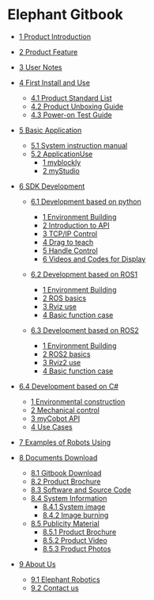 # Elephant Gitbook

* [1 Product Introduction](1-ProductIntroduction/README.md)
* [2 Product Feature](2-ProductFreature/README.md)
* [3 User Notes](3-UserNotes/3.1_320_PI_userNotes.md)
* [4 First Install and Use](4-FirstInstallAndUse/4.1_320_PI_firstUse.md)
  * [4.1 Product Standard List](4-FirstInstallAndUse/4.1.1-产品清单.md)
  * [4.2 Product Unboxing Guide](4-FirstInstallAndUse/4.1.2-产品开箱.md)
  * [4.3 Power-on Test Guide](4-FirstInstallAndUse/4.1.3-开机检测.md)
* [5 Basic Application](5-BasicApplication/README.md)
  * [5.1 System instruction manual](5-BasicApplication/5.1-SystemUsageInstructions/320pi/5.1-SystemUsageInstructions.md)
  * [5.2 ApplicationUse](5-BasicApplication/README.md)
    * [1 myblockly](5-BasicApplication/5.2-ApplicationUse/5.2.1-myblockly/320pi/README.md)
    * [2 myStudio](5-BasicApplication/5.2-ApplicationUse/5.2.2-mystudio/320pi/README.md)
* [6 SDK Development](6-SDKDevelopment/README.md)
  * [6.1 Development based on python](10-ApplicationBasePython/README.md)
    * [1 Environment Building](10-ApplicationBasePython/10.1_320_PI-ApplicationPython/1_download.md)
    * [2 Introduction to API](10-ApplicationBasePython/10.1_320_PI-ApplicationPython/2_API.md)
    * [3 TCP/IP Control](10-ApplicationBasePython/10.1_320_PI-ApplicationPython/3_TCPIP.md)
    * [4 Drag to teach](10-ApplicationBasePython/10.1_320_PI-ApplicationPython/4_drag.md)
    * [5 Handle Control](10-ApplicationBasePython/10.1_320_PI-ApplicationPython/5_Handle_control.md)
    * [6 Videos and Codes for Display](10-ApplicationBasePython/10.1_320_PI-ApplicationPython/6_example.md)
  * [6.2 Development based on ROS1](11-ApplicationBaseROS/11.1-ROS1/11.1.2-PI.md)
    * [1 Environment Building](11-ApplicationBaseROS/11.1-ROS1/11.1.2-320PI/11.1.2.1-环境搭建.md)
    * [2 ROS basics](11-ApplicationBaseROS/11.1-ROS1/11.1.2-320PI/11.1.2.2-ROS基础.md)
    * [3 Rviz use](11-ApplicationBaseROS/11.1-ROS1/11.1.2-320PI/11.1.2.3-rviz介绍.md)
    * [4 Basic function case](11-ApplicationBaseROS/11.1-ROS1/11.1.2-320PI/11.1.2.4-基础功能.md)


  * [6.3 Development based on ROS2](11-ApplicationBaseROS/11.2-ROS2/11.2.2-PI.md)
    * [1 Environment Building](11-ApplicationBaseROS/11.2-ROS2/11.2.2-320PI/11.2.2.1-环境搭建.md)
    * [2 ROS2 basics](11-ApplicationBaseROS/11.2-ROS2/11.2.2-320PI/11.2.2.2-ROS2基础.md)
    * [3 Rviz2 use](11-ApplicationBaseROS/11.2-ROS2/11.2.2-320PI/11.2.2.3-rviz2介绍.md)
    * [4 Basic function case](11-ApplicationBaseROS/11.2-ROS2/11.2.2-320PI/11.2.2.4-基础功能.md)
* [6.4 Development based on C# ](15-ApplicationBaseCSharp/15.6C-PI.md)
	* [1 Environmental construction](15-ApplicationBaseCSharp/15.2-myCobot320-PI.md)
	* [2 Mechanical control](15-ApplicationBaseCSharp/15.2.1-angle.md)
	* [3 myCobot API](15-ApplicationBaseCSharp/15.4.1-API-PI.md)
	* [4 Use Cases](15-ApplicationBaseCSharp/15.5.1-case-PI.md)

* [7 Examples of Robots Using]()
* [8 Documents Download]()
  * [8.1 Gitbook Download]()
  * [8.2 Product Brochure]()
  * [8.3 Software and Source Code]()
  * [8.4 System Information]()
    * [8.4.1 System image](8-FilesDownload/8.4.1_systemImage.md)
    * [8.4.2 Image burning](8-FilesDownload/8.4.2_imageBurning.md)
  * [8.5 Publicity Material]()
    * [8.5.1 Product Brochure]()
    * [8.5.2 Product Video](8-FilesDownload/1_productVideos.md)
    * [8.5.3 Product Photos]()
* [9 About Us]()
  * [9.1 Elephant Robotics](9-AboutUs/9.1_company.md)
  * [9.2 Contact us](9-AboutUs/9.2_contact.md)

